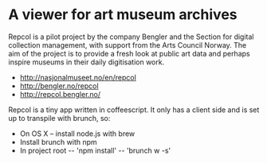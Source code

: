 # A viewer for art museum archives

Repcol is a pilot project by the company Bengler and the Section for digital collection management, with support from the Arts Council Norway. The aim of the project is to provide a fresh look at public art data and perhaps inspire museums in their daily digitisation work. 

- http://nasjonalmuseet.no/en/repcol
- http://bengler.no/repcol
- http://repcol.bengler.no/

Repcol is a tiny app written in coffeescript. It only has a client side and is set up to transpile with brunch, so:

- On OS X – install node.js with brew
- Install brunch with npm 
- In project root
-- 'npm install'
-- 'brunch w -s'
